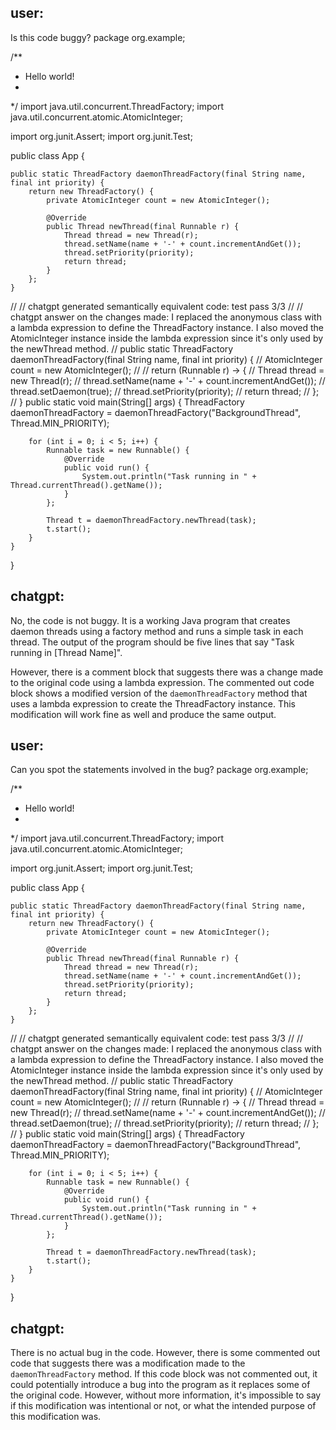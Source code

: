 

## user: 

Is this code buggy?
package org.example;

/**
 * Hello world!
 *
 */
import java.util.concurrent.ThreadFactory;
import java.util.concurrent.atomic.AtomicInteger;

import org.junit.Assert;
import org.junit.Test;

public class App {

    public static ThreadFactory daemonThreadFactory(final String name, final int priority) {
        return new ThreadFactory() {
            private AtomicInteger count = new AtomicInteger();

            @Override
            public Thread newThread(final Runnable r) {
                Thread thread = new Thread(r);
                thread.setName(name + '-' + count.incrementAndGet());
                thread.setPriority(priority);
                return thread;
            }
        };
    }
//    // chatgpt generated semantically equivalent code: test pass 3/3
//    // chatgpt answer on the changes made: I replaced the anonymous class with a lambda expression to define the ThreadFactory instance. I also moved the AtomicInteger instance inside the lambda expression since it's only used by the newThread method.
//    public static ThreadFactory daemonThreadFactory(final String name, final int priority) {
//        AtomicInteger count = new AtomicInteger();
//
//        return (Runnable r) -> {
//            Thread thread = new Thread(r);
//            thread.setName(name + '-' + count.incrementAndGet());
//            thread.setDaemon(true);
//            thread.setPriority(priority);
//            return thread;
//        };
//    }
    public static void main(String[] args) {
        ThreadFactory daemonThreadFactory = daemonThreadFactory("BackgroundThread", Thread.MIN_PRIORITY);

        for (int i = 0; i < 5; i++) {
            Runnable task = new Runnable() {
                @Override
                public void run() {
                    System.out.println("Task running in " + Thread.currentThread().getName());
                }
            };

            Thread t = daemonThreadFactory.newThread(task);
            t.start();
        }
    }
}

## chatgpt: 

No, the code is not buggy. It is a working Java program that creates daemon threads using a factory method and runs a simple task in each thread. The output of the program should be five lines that say "Task running in [Thread Name]". 

However, there is a comment block that suggests there was a change made to the original code using a lambda expression. The commented out code block shows a modified version of the `daemonThreadFactory` method that uses a lambda expression to create the ThreadFactory instance. This modification will work fine as well and produce the same output.

## user: 

Can you spot the statements involved in the bug?
package org.example;

/**
 * Hello world!
 *
 */
import java.util.concurrent.ThreadFactory;
import java.util.concurrent.atomic.AtomicInteger;

import org.junit.Assert;
import org.junit.Test;

public class App {

    public static ThreadFactory daemonThreadFactory(final String name, final int priority) {
        return new ThreadFactory() {
            private AtomicInteger count = new AtomicInteger();

            @Override
            public Thread newThread(final Runnable r) {
                Thread thread = new Thread(r);
                thread.setName(name + '-' + count.incrementAndGet());
                thread.setPriority(priority);
                return thread;
            }
        };
    }
//    // chatgpt generated semantically equivalent code: test pass 3/3
//    // chatgpt answer on the changes made: I replaced the anonymous class with a lambda expression to define the ThreadFactory instance. I also moved the AtomicInteger instance inside the lambda expression since it's only used by the newThread method.
//    public static ThreadFactory daemonThreadFactory(final String name, final int priority) {
//        AtomicInteger count = new AtomicInteger();
//
//        return (Runnable r) -> {
//            Thread thread = new Thread(r);
//            thread.setName(name + '-' + count.incrementAndGet());
//            thread.setDaemon(true);
//            thread.setPriority(priority);
//            return thread;
//        };
//    }
    public static void main(String[] args) {
        ThreadFactory daemonThreadFactory = daemonThreadFactory("BackgroundThread", Thread.MIN_PRIORITY);

        for (int i = 0; i < 5; i++) {
            Runnable task = new Runnable() {
                @Override
                public void run() {
                    System.out.println("Task running in " + Thread.currentThread().getName());
                }
            };

            Thread t = daemonThreadFactory.newThread(task);
            t.start();
        }
    }
}

## chatgpt: 

There is no actual bug in the code. However, there is some commented out code that suggests there was a modification made to the `daemonThreadFactory` method. If this code block was not commented out, it could potentially introduce a bug into the program as it replaces some of the original code. However, without more information, it's impossible to say if this modification was intentional or not, or what the intended purpose of this modification was.